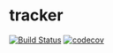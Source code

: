 # tracker

[![Build Status](https://travis-ci.com/staskorobeynikov/tracker.svg?branch=main)](https://travis-ci.com/staskorobeynikov/tracker)
[![codecov](https://codecov.io/gh/staskorobeynikov/tracker/branch/main/graph/badge.svg?token=XE97HRXYXA)](https://codecov.io/gh/staskorobeynikov/tracker)
